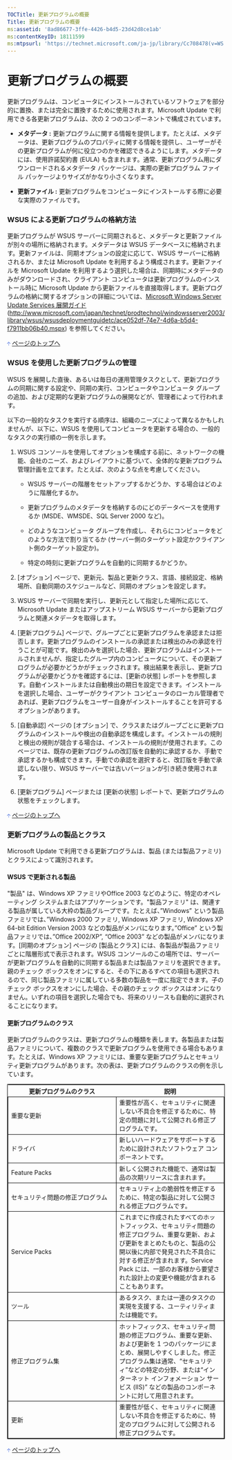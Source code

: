 ```yaml
---
TOCTitle: 更新プログラムの概要
Title: 更新プログラムの概要
ms:assetid: '8ad86677-3ffe-4426-b4d5-23d42d8ce1ab'
ms:contentKeyID: 18111599
ms:mtpsurl: 'https://technet.microsoft.com/ja-jp/library/Cc708478(v=WS.10)'
---
```


更新プログラムの概要
====================

更新プログラムは、コンピュータにインストールされているソフトウェアを部分的に置換、または完全に置換するために使用されます。Microsoft Update で利用できる各更新プログラムは、次の 2 つのコンポーネントで構成されています。

-   **メタデータ :** 更新プログラムに関する情報を提供します。たとえば、メタデータは、更新プログラムのプロパティに関する情報を提供し、ユーザーがその更新プログラムが何に役立つのかを確認できるようにします。メタデータには、使用許諾契約書 (EULA) も含まれます。通常、更新プログラム用にダウンロードされるメタデータ パッケージは、実際の更新プログラム ファイル パッケージよりサイズがかなり小さくなります。

-   **更新ファイル :** 更新プログラムをコンピュータにインストールする際に必要な実際のファイルです。

### WSUS による更新プログラムの格納方法

更新プログラムが WSUS サーバーに同期されると、メタデータと更新ファイルが別々の場所に格納されます。メタデータは WSUS データベースに格納されます。更新ファイルは、同期オプションの設定に応じて、WSUS サーバーに格納されるか、または Microsoft Update を利用するよう構成されます。更新ファイルを Microsoft Update を利用するよう選択した場合は、同期時にメタデータのみがダウンロードされ、クライアント コンピュータは更新プログラムのインストール時に Microsoft Update から更新ファイルを直接取得します。更新プログラムの格納に関するオプションの詳細については、[Microsoft Windows Server Update Services 展開ガイド](http://www.microsoft.com/japan/technet/prodtechnol/windowsserver2003/library/wsus/wsusdeploymentguidetc/ace052df-74e7-4d6a-b5d4-f7911bb06b40.mspx) (http://www.microsoft.com/japan/technet/prodtechnol/windowsserver2003/library/wsus/wsusdeploymentguidetc/ace052df-74e7-4d6a-b5d4-f7911bb06b40.mspx) を参照してください。

![](images/Cc708478.arrow_px_up(ja-jp,WS.10).gif) [ページのトップへ](#mainsection)

### WSUS を使用した更新プログラムの管理

WSUS を展開した直後、あるいは毎日の運用管理タスクとして、更新プログラムの同期に関する設定や、同期の実行、コンピュータやコンピュータ グループの追加、および定期的な更新プログラムの展開などが、管理者によって行われます。

以下の一般的なタスクを実行する順序は、組織のニーズによって異なるかもしれませんが、以下に、WSUS を使用してコンピュータを更新する場合の、一般的なタスクの実行順の一例を示します。

1.  WSUS コンソールを使用してオプションを構成する前に、ネットワークの機能、会社のニーズ、およびレイアウトに基づいて、全体的な更新プログラム管理計画を立てます。たとえば、次のような点を考慮してください。

    -   WSUS サーバーの階層をセットアップするかどうか、する場合はどのように階層化するか。

    -   更新プログラムのメタデータを格納するのにどのデータベースを使用するか (MSDE、WMSDE、SQL Server 2000 など)。

    -   どのようなコンピュータ グループを作成し、それらにコンピュータをどのような方法で割り当てるか (サーバー側のターゲット設定かクライアント側のターゲット設定か)。

    -   特定の時刻に更新プログラムを自動的に同期するかどうか。

2.  \[オプション\] ページで、更新元、製品と更新クラス、言語、接続設定、格納場所、自動同期のスケジュールなど、同期のオプションを設定します。

3.  WSUS サーバーで同期を実行し、更新元として指定した場所に応じて、Microsoft Update またはアップストリーム WSUS サーバーから更新プログラムと関連メタデータを取得します。

4.  \[更新プログラム\] ページで、グループごとに更新プログラムを承認または拒否します。更新プログラムのインストールの承認または検出のみの承認を行うことが可能です。検出のみを選択した場合、更新プログラムはインストールされませんが、指定したグループ内のコンピュータについて、その更新プログラムが必要かどうかがチェックされます。検出結果を表示し、更新プログラムが必要かどうかを確認するには、\[更新の状態\] レポートを参照します。自動インストールまたは自動検出の期日を設定できます。インストールを選択した場合、ユーザーがクライアント コンピュータのローカル管理者であれば、更新プログラムをユーザー自身がインストールすることを許可するオプションがあります。

5.  \[自動承認\] ページの \[オプション\] で、クラスまたはグループごとに更新プログラムのインストールや検出の自動承認を構成します。インストールの規則と検出の規則が競合する場合は、インストールの規則が使用されます。このページでは、既存の更新プログラムの改訂版を自動的に承認するか、手動で承認するかも構成できます。手動での承認を選択すると、改訂版を手動で承認しない限り、WSUS サーバーでは古いバージョンが引き続き使用されます。

6.  \[更新プログラム\] ページまたは \[更新の状態\] レポートで、更新プログラムの状態をチェックします。

![](images/Cc708478.arrow_px_up(ja-jp,WS.10).gif) [ページのトップへ](#mainsection)

### 更新プログラムの製品とクラス

Microsoft Update で利用できる更新プログラムは、製品 (または製品ファミリ) とクラスによって識別されます。

#### WSUS で更新される製品

"製品" は、Windows XP ファミリやOffice 2003 などのように、特定のオペレーティング システムまたはアプリケーションです。"製品ファミリ" は、関連する製品が属している大枠の製品グループです。たとえば、”Windows” という製品ファミリでは、”Windows 2000 ファミリ, Windows XP ファミリ, Windows XP 64-bit Edition Version 2003 などの製品がメンバになります。”Office” という製品ファミリでは、”Office 2002/XP”, “Office 2003” などの製品がメンバになります。\[同期のオプション\] ページの \[製品とクラス\] には、各製品が製品ファミリごとに階層形式で表示されます。WSUS コンソールのこの場所では、サーバーが更新プログラムを自動的に同期する製品または製品ファミリを選択できます。親のチェック ボックスをオンにすると、その下にあるすべての項目も選択されるので、同じ製品ファミリに属している多数の製品を一度に指定できます。子のチェック ボックスをオンにした場合、その親のチェック ボックスはオンになりません。いずれの項目を選択した場合でも、将来のリリースも自動的に選択されることになります。

#### 更新プログラムのクラス

更新プログラムのクラスは、更新プログラムの種類を表します。各製品または製品ファミリについて、複数のクラスで更新プログラムを使用できる場合もあります。たとえば、Windows XP ファミリには、重要な更新プログラムとセキュリティ更新プログラムがあります。次の表は、更新プログラムのクラスの例を示しています。

 
<table style="border:1px solid black;">
<colgroup>
<col width="50%" />
<col width="50%" />
</colgroup>
<thead>
<tr class="header">
<th>更新プログラムのクラス</th>
<th>説明</th>
</tr>
</thead>
<tbody>
<tr class="odd">
<td style="border:1px solid black;">重要な更新</td>
<td style="border:1px solid black;">重要性が高く、セキュリティに関連しない不具合を修正するために、特定の問題に対して公開される修正プログラムです。</td>
</tr>
<tr class="even">
<td style="border:1px solid black;">ドライバ</td>
<td style="border:1px solid black;">新しいハードウェアをサポートするために設計されたソフトウェア コンポーネントです。</td>
</tr>
<tr class="odd">
<td style="border:1px solid black;">Feature Packs</td>
<td style="border:1px solid black;">新しく公開された機能で、通常は製品の次期リリースに含まれます。</td>
</tr>
<tr class="even">
<td style="border:1px solid black;">セキュリティ問題の修正プログラム</td>
<td style="border:1px solid black;">セキュリティ上の脆弱性を修正するために、特定の製品に対して公開される修正プログラムです。</td>
</tr>
<tr class="odd">
<td style="border:1px solid black;">Service Packs</td>
<td style="border:1px solid black;">これまでに作成されたすべてのホットフィックス、セキュリティ問題の修正プログラム、重要な更新、および更新をまとめたものと、製品の公開以後に内部で発見された不具合に対する修正が含まれます。Service Pack には、一部のお客様から要望された設計上の変更や機能が含まれることもあります。</td>
</tr>
<tr class="even">
<td style="border:1px solid black;">ツール</td>
<td style="border:1px solid black;">あるタスク、または一連のタスクの実現を支援する、ユーティリティまたは機能です。</td>
</tr>
<tr class="odd">
<td style="border:1px solid black;">修正プログラム集</td>
<td style="border:1px solid black;">ホットフィックス、セキュリティ問題の修正プログラム、重要な更新、および更新を 1 つのパッケージにまとめ、展開しやすくしました。修正プログラム集は通常、“セキュリティ”などの特定の分野、または“インターネット インフォメーション サービス (IIS)” などの製品のコンポーネントに対して用意されます。</td>
</tr>
<tr class="even">
<td style="border:1px solid black;">更新</td>
<td style="border:1px solid black;">重要性が低く、セキュリティに関連しない不具合を修正するために、特定のプログラムに対して公開される修正プログラムです。</td>
</tr>
</tbody>
</table>
  
![](images/Cc708478.arrow_px_up(ja-jp,WS.10).gif) [ページのトップへ](#mainsection)
